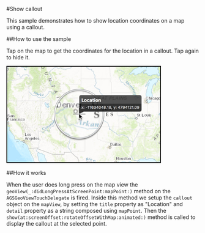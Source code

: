 #Show callout

This sample demonstrates how to show location coordinates on a map using a callout.

##How to use the sample

Tap on the map to get the coordinates for the location in a callout. Tap again to hide it.

![](image1.png)

##How it works

When the user does long press on the map view the `geoView(_:didLongPressAtScreenPoint:mapPoint:)` method on the `AGSGeoViewTouchDelegate` is fired. Inside this method we setup the `callout` object on the `mapView`, by setting the `title` property as "Location" and `detail` property as a string composed using `mapPoint`. Then the `show(at:screenOffset:rotateOffsetWithMap:animated:)` method is called to display the callout at the selected point.






